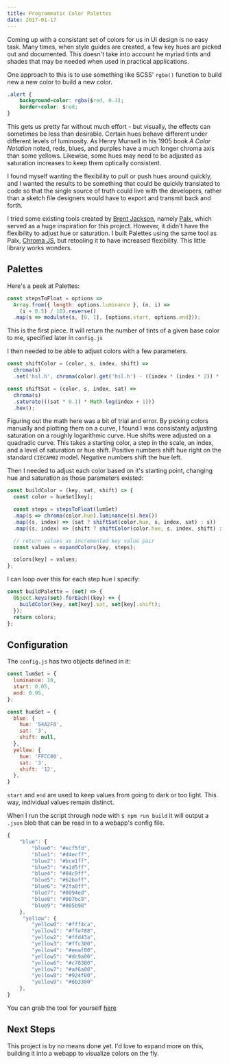 ```yaml
---
title: Programmatic Color Palettes
date: 2017-01-17
---
```


Coming up with a consistant set of colors for us in UI design is no easy task. Many times, when style guides are created, a few key hues are picked out and documented. This doesn't take into account he myriad tints and shades that may be needed when used in practical applications.

One approach to this is to use something like SCSS' `rgba()` function to build new a new color to build a new color.

```css
.alert {
    background-color: rgba($red, 0.1);
    border-color: $red;
}
```

This gets us pretty far without much effort - but visually, the effects can sometimes be less than desirable. Certain hues behave different under different levels of luminosity. As Henry Munsell in his 1905 book _A Color Notation_ noted, reds, blues, and purples have a much longer chroma axis than some yellows. Likewise, some hues may need to be adjusted as saturation increases to keep them optically consistent.

I found myself wanting the flexibility to pull or push hues around quickly, and I wanted the results to be something that could be quickly translated to code so that the single source of truth could live with the developers, rather than a sketch file designers would have to export and transmit back and forth.

I tried some existing tools created by [Brent Jackson](http://www.jxnblk.com/), namely [Palx](https://palx.jxnblk.com/), which served as a huge inspiration for this project. However, it didn't have the flexibility to adjust hue or saturation. I built Palettes using the same tool as Palx,  [Chroma JS](http://gka.github.io/chroma.js/), but retooling it to have increased flexibility. This little library works wonders.

## Palettes
Here's a peek at Palettes:

```javascript
const stepsToFloat = options =>
  Array.from({ length: options.luminance }, (n, i) =>
    (i + 0.5) / 10).reverse()
  .map(s => modulate(s, [0, 1], [options.start, options.end]));
```

This is the first piece. It will return the number of tints of a given base color to me, specified later in `config.js`

I then needed to be able to adjust colors with a few parameters.

```javascript
const shiftColor = (color, s, index, shift) =>
  chroma(s)
  .set('hsl.h', chroma(color).get('hsl.h') - ((index * (index * 2)) * (shift * 0.01))).hex();
```

```javascript
const shiftSat = (color, s, index, sat) =>
  chroma(s)
  .saturate(((sat * 0.1) * Math.log(index + 1)))
  .hex();
```

Figuring out the math here was a bit of trial and error. By picking colors manually and plotting them on a curve, I found I was consistanty adjusting saturation on a roughly logarithmic curve. Hue shifts were adjusted on a quadradic curve. This takes a starting color, a step in the scale, an index, and a level of saturation or hue shift. Positive numbers shift hue right on the standard `CIECAM02` model. Negative numbers shift the hue left.

Then I needed to adjust each color based on it's starting point, changing hue and saturation as those parameters existed:

```javascript
const buildColor = (key, sat, shift) => {
  const color = hueSet[key];

  const steps = stepsToFloat(lumSet)
  .map(s => chroma(color.hue).luminance(s).hex())
  .map((s, index) => (sat ? shiftSat(color.hue, s, index, sat) : s))
  .map((s, index) => (shift ? shiftColor(color.hue, s, index, shift) : s));

  // return values as incremented key value pair
  const values = expandColors(key, steps);

  colors[key] = values;
};
```

I can loop over this for each step hue I specify:

```javascript
const buildPalette = (set) => {
  Object.keys(set).forEach((key) => {
    buildColor(key, set[key].sat, set[key].shift);
  });
  return colors;
};
```


## Configuration

The `config.js` has two objects defined in it:

```javascript
const lumSet = {
  luminance: 10,
  start: 0.05,
  end: 0.95,
};

const hueSet = {
  blue: {
    hue: '54A2F0',
    sat: '3',
    shift: null,
  },
  yellow: {
    hue: 'FFCC00',
    sat: '3',
    shift: '12',
  },
}
```


`start` and `end` are used to keep values from going to dark or too light. This way, individual values remain distinct.

When I run the script through node with `$ npm run build` it will output a `.json` blob that can be read in to a webapp's config file.

```javascript
{
    "blue": {
        "blue0": "#ecf5fd",
        "blue1": "#d4ecff",
        "blue2": "#bce1ff",
        "blue3": "#a1d5ff",
        "blue4": "#84c9ff",
        "blue5": "#62baff",
        "blue6": "#2fa8ff",
        "blue7": "#0094ed",
        "blue8": "#007bc9",
        "blue9": "#005b98"
    },
     "yellow": {
        "yellow0": "#fff4ca",
        "yellow1": "#ffe788",
        "yellow2": "#ffd43a",
        "yellow3": "#ffc300",
        "yellow4": "#eeaf00",
        "yellow5": "#dc9a00",
        "yellow6": "#c78300",
        "yellow7": "#af6a00",
        "yellow8": "#924f00",
        "yellow9": "#6b3300"
    },
}
```

You can grab the tool for yourself [here](https://github.com/seanblanton/palettes)


## Next Steps

This project is by no means done yet. I'd love to expand more on this, building it into a webapp to visualize colors on the fly.
